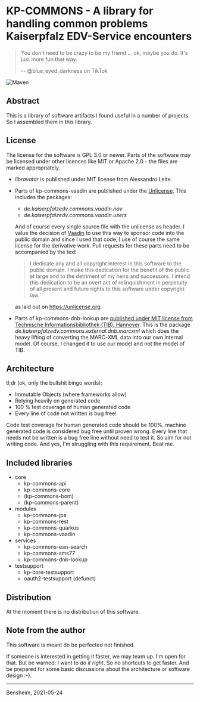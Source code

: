 # KP-COMMONS - A library for handling common problems Kaiserpfalz EDV-Service encounters

> You don't need to be crazy to be my friend ... ok, maybe you do. It's just more fun that way.
>
> -- @blue_eyed_darkness on TikTok

![Maven](https://github.com/KaiserpfalzEDV/kp-commons/workflows/CI/badge.svg)

## Abstract
This is a library of software artifacts I found useful in a number of projects. 
So I assembled them in this library.


## License
The license for the software is GPL 3.0 or newer. 
Parts of the software may be licensed under other licences like MIT or Apache 2.0 - the files are marked appropriately. 

* _libravatar_ is published under MIT license from Alessandro Leite.
* Parts of kp-commons-vaadin are published under the [Unlicense](https://unlicense.org). 
  This includes the packages:
  * _de.kaiserpfalzedv.commons.vaadin.nav_
  * _de.kaiserpfalzedv.commons.vaadin.users_
  
  And of course every single source file with the unlicense as header.
  I value the decision of [Vaadin](https://vaadin.com) to use this way to sponsor code into the public domain and since I used that code, I use of course the same license for the derivative work.
  Pull requests for these parts need to be accompanied by the text 

  > I dedicate any and all copyright interest in this software to the
  > public domain. I make this dedication for the benefit of the public at
  > large and to the detriment of my heirs and successors. I intend this
  > dedication to be an overt act of relinquishment in perpetuity of all
  > present and future rights to this software under copyright law.```

  as laid out on https://unlicense.org.
* Parts of kp-commons-dnb-lookup are [published under MIT license from Technische Informationsbibliothek (TIB), Hannover](https://github.com/TIBHannover/library-profile-service). 
  This is the package _de.kaiserpfalzedv.commons.external.dnb.marcxml_ which does the heavy lifting of converting the MARC-XML data into our own internal model. 
  Of course, I changed it to use our model and not the model of TIB.

## Architecture

tl;dr (ok, only the bullshit bingo words):
- Immutable Objects (where frameworks allow)
- Relying heavily on generated code
- 100 % test coverage of human generated code
- Every line of code not written is bug free!

Code test coverage for human generated code should be 100%, machine generated code is considered bug free until proven wrong. 
Every line that needs not be written is a bug free line without need to test it. 
So aim for not writing code.
And yes, I'm struggling with this requirement.
Beat me.


## Included libraries

* core
  * kp-commons-api
  * kp-commons-core
  * (kp-commons-bom)
  * (kp-commons-parent)
* modules
  * kp-commons-jpa
  * kp-commons-rest
  * kp-commons-quarkus
  * kp-commons-vaadin
* services
  * kp-commons-ean-search
  * kp-commons-sms77
  * kp-commons-dnb-lookup
* testsupport
  * kp-core-testsupport
  * oauth2-testsupport (defunct)


## Distribution
At the moment there is no distribution of this software.


## Note from the author
This software is meant do be perfected not finished.

If someone is interested in getting it faster, we may team up. 
I'm open for that. 
But be warned: I want to _do it right_.
So no shortcuts to get faster. 
And be prepared for some basic discussions about the architecture or software design :-).

---
Bensheim, 2021-05-24